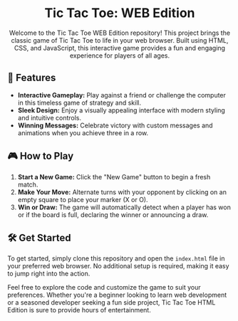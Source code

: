 <h1 align="center">Tic Tac Toe: WEB Edition</h1>

<p align="center">Welcome to the Tic Tac Toe WEB Edition repository! This project brings the classic game of Tic Tac Toe to life in your web browser. Built using HTML, CSS, and JavaScript, this interactive game provides a fun and engaging experience for players of all ages.</p>

## 🚀 Features

- **Interactive Gameplay:** Play against a friend or challenge the computer in this timeless game of strategy and skill.
- **Sleek Design:** Enjoy a visually appealing interface with modern styling and intuitive controls.
- **Winning Messages:** Celebrate victory with custom messages and animations when you achieve three in a row.

## 🎮 How to Play

1. **Start a New Game:** Click the "New Game" button to begin a fresh match.
2. **Make Your Move:** Alternate turns with your opponent by clicking on an empty square to place your marker (X or O).
3. **Win or Draw:** The game will automatically detect when a player has won or if the board is full, declaring the winner or announcing a draw.

## 🛠️ Get Started

To get started, simply clone this repository and open the `index.html` file in your preferred web browser. No additional setup is required, making it easy to jump right into the action.

Feel free to explore the code and customize the game to suit your preferences. Whether you're a beginner looking to learn web development or a seasoned developer seeking a fun side project, Tic Tac Toe HTML Edition is sure to provide hours of entertainment.
